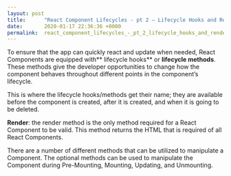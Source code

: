 ```yaml
---
layout: post
title:      "React Component Lifecycles - pt 2 – Lifecycle Hooks and Rendering "
date:       2020-01-17 22:36:36 +0000
permalink:  react_component_lifecycles_-_pt_2_lifecycle_hooks_and_rendering
---
```



To ensure that the app can quickly react and update when needed, React Components are equipped with** lifecycle hooks** or **lifecycle methods**.  These methods give the developer opportunities to change how the component behaves throughout different points in the component’s lifecycle.  

This is where the lifecycle hooks/methods get their name; they are available before the component is created, after it is created, and when it is going to be deleted.  

**Render**: the render method is the only method required for a React Component to be valid.  This method returns the HTML that is required of all React Components.  

There are a number of different methods that can be utilized to manipulate a Component.  The optional methods can be used to manipulate the Component during Pre-Mounting, Mounting, Updating, and Unmounting.

